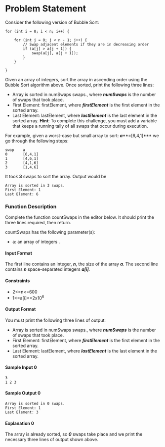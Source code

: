 # Problem Statement
Consider the following version of Bubble Sort:
```
for (int i = 0; i < n; i++) {
    
    for (int j = 0; j < n - 1; j++) {
        // Swap adjacent elements if they are in decreasing order
        if (a[j] > a[j + 1]) {
            swap(a[j], a[j + 1]);
        }
    }
    
}
```
Given an array of integers, sort the array in ascending order using the Bubble Sort algorithm above. Once sorted, print the following three lines:

+ Array is sorted in numSwaps swaps., where ***numSwaps*** is the number of swaps that took place.
+ First Element: firstElement, where ***firstElement*** is the first element in the sorted array.
+ Last Element: lastElement, where ***lastElement*** is the last element in the sorted array.
**Hint**: To complete this challenge, you must add a variable that keeps a running tally of all swaps that occur during execution.

For example, given a worst-case but small array to sort: ***a*****=[6,4,1]*** we go through the following steps:
```
swap    a       
0       [6,4,1]
1       [4,6,1]
2       [4,1,6]
3       [1,4,6]
```
It took **3** swaps to sort the array. Output would be
```
Array is sorted in 3 swaps.  
First Element: 1  
Last Element: 6 
``` 
### Function Description

Complete the function countSwaps in the editor below. It should print the three lines required, then return.

countSwaps has the following parameter(s):

+ a: an array of integers .

#### Input Format

The first line contains an integer, ***n***, the size of the array ***a***.
The second line contains ***n*** space-separated integers ***a[i]***.

#### Constraints
+ 2<=n<=600
+ 1<=a[i]<=2x10<sup>6</sup>

#### Output Format

You must print the following three lines of output:
+ Array is sorted in numSwaps swaps., where ***numSwaps*** is the number of swaps that took place.
+ First Element: firstElement, where ***firstElement*** is the first element in the sorted array.
+ Last Element: lastElement, where ***lastElement*** is the last element in the sorted array.

#### Sample Input 0
```
3
1 2 3
```
#### Sample Output 0
```
Array is sorted in 0 swaps.
First Element: 1
Last Element: 3
```
#### Explanation 0
The array is already sorted, so ***0*** swaps take place and we print the necessary three lines of output shown above.